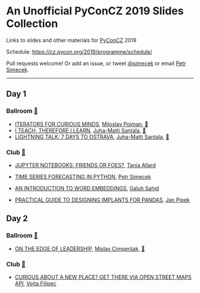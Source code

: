# An Unofficial PyConCZ 2019 Slides Collection

Links to slides and other materials for 
[PyConCZ](https://pycon.cz) 2019

Schedule: <https://cz.pycon.org/2019/programme/schedule/>

Pull requests welcome! Or add an issue, or tweet
[@simecek](https://twitter.com/simecek) or email
[Petr Simecek](http://scr.im/simecek).

---

## Day 1

### Ballroom [🎥](https://www.youtube.com/watch?v=5JDtLnUbF6Q)

- [ITERATORS FOR CURIOUS MINDS](https://pojman.cz/2019/iterators/), [Miloslav Pojman](https://twitter.com/MiloslavPojman), [🎥](https://youtu.be/5JDtLnUbF6Q?t=20213)
- [I TEACH, THEREFORE I LEARN](https://www.slideshare.net/JuhaMattiSantala/i-teach-therefore-i-learn), [Juha-Matti Santala](https://twitter.com/hamatti), [🎥](https://youtu.be/5JDtLnUbF6Q?t=8399)
- [LIGHTNING TALK: 7 DAYS TO OSTRAVA](https://www.slideshare.net/JuhaMattiSantala/pycon-cz-2019-lightning-talk-7-days-to-ostrava), [Juha-Matti Santala](https://twitter.com/hamatti), [🎥](https://youtu.be/5JDtLnUbF6Q?t=31057)

### Club [🎥](https://www.youtube.com/watch?v=mniWotxI4C8)

- [JUPYTER NOTEBOOKS: FRIENDS OR FOES?](https://speakerdeck.com/trallard/jupyter-notebooks-friends-or-foes), [Tania Allard](https://twitter.com/ixek)

- [TIME SERIES FORECASTING IN PYTHON](http://bit.ly/PyConCZ2019), [Petr Simecek](https://twitter.com/simecek)

- [AN INTRODUCTION TO WORD EMBEDDINGS](https://speakerdeck.com/galuhsahid/introduction-to-word-embeddings), [Galuh Sahid](https://twitter.com/galuhsahid)

- [PRACTICAL GUIDE TO DESIGNING IMPLANTS FOR PANDAS](https://janpipek.github.io/talks/pycon-cz_2019/#/), [Jan Pipek](https://twitter.com/JanPipek)


## Day 2

### Ballroom [🎥](https://www.youtube.com/watch?v=3ci5jFykVxo)

- [ON THE EDGE OF LEADERSHIP](https://mislavcimpersak.github.io/on-the-edge-of-leadership-talk/#/), [Mislav Cimperšak](https://twitter.com/mislavcimpersak), [🎥](https://youtu.be/3ci5jFykVxo?t=13689)

### Club [🎥](https://www.youtube.com/watch?v=P3X0n-a0_hI)

- [CURIOUS ABOUT A NEW PLACE? GET THERE VIA OPEN STREET MAPS API](https://github.com/vojtech-filipec/PyConCZ-OSM-API), [Vojta Filipec](https://github.com/vojtech-filipec)

